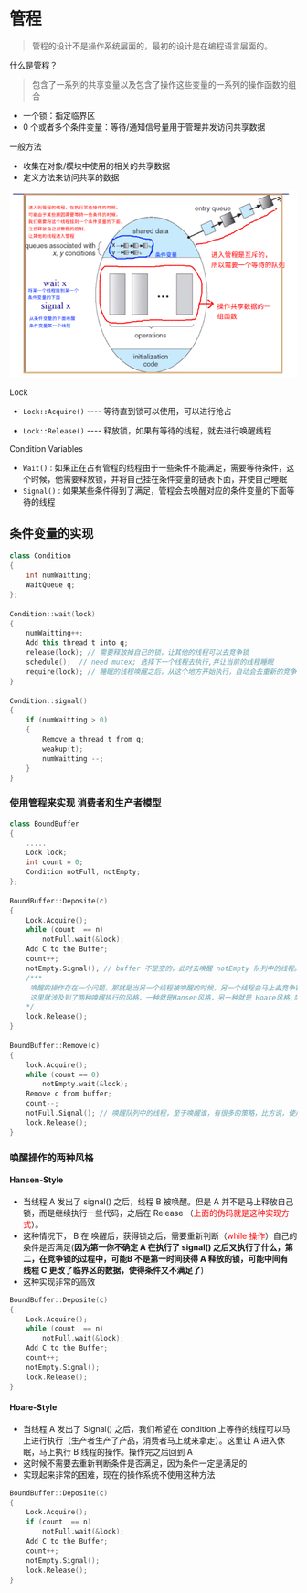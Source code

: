 # 管程

> 管程的设计不是操作系统层面的，最初的设计是在编程语言层面的。

什么是管程？

> 包含了一系列的共享变量以及包含了操作这些变量的一系列的操作函数的组合

* 一个锁：指定临界区
* 0 个或者多个条件变量：等待/通知信号量用于管理并发访问共享数据

一般方法

* 收集在对象/模块中使用的相关的共享数据
* 定义方法来访问共享的数据

![](./img/10_5_1.png)

Lock

* ```Lock::Acquire()``` ---- 等待直到锁可以使用，可以进行抢占

* ```Lock::Release()``` ---- 释放锁，如果有等待的线程，就去进行唤醒线程

Condition Variables 

* ```Wait()``` :   如果正在占有管程的线程由于一些条件不能满足，需要等待条件，这个时候，他需要释放锁，并将自己挂在条件变量的链表下面，并使自己睡眠
* ```Signal()``` : 如果某些条件得到了满足，管程会去唤醒对应的条件变量的下面等待的线程

## 条件变量的实现

```c++
class Condition
{
    int numWaitting;
    WaitQueue q;
};

Condition::wait(lock)
{
    numWaitting++;
    Add this thread t into q;
    release(lock); // 需要释放掉自己的锁，让其他的线程可以去竞争锁
    schedule();  // need mutex; 选择下一个线程去执行,并让当前的线程睡眠
    require(lock); // 睡眠的线程唤醒之后，从这个地方开始执行，自动会去重新的竞争锁的控制权
}

Condition::signal()
{
    if (numWaitting > 0)
    {
        Remove a thread t from q;
        weakup(t);
        numWaitting --;
    }
}
```

### 使用管程来实现 消费者和生产者模型

```c++
class BoundBuffer
{
    .....
    Lock lock;
    int count = 0;
    Condition notFull, notEmpty;
};

BoundBuffer::Deposite(c)
{
    Lock.Acquire();
    while (count  == n)
        notFull.wait(&lock);
    Add C to the Buffer;
    count++;
    notEmpty.Signal(); // buffer 不是空的，此时去唤醒 notEmpty 队列中的线程。
    /***
     唤醒的操作存在一个问题，那就是当另一个线程被唤醒的时候，另一个线程会马上去竞争锁，但是锁的控制权还在当前的线程手中，当当前的线程执行了下面的这一条语句之后，退出了临界区。被唤醒的进程才有可能获取到锁
     这里就涉及到了两种唤醒执行的风格，一种就是Hansen风格，另一种就是 Hoare风格,后面会详细的讲解这两种机制，以及为何使用 while() 进行判断
    */
    lock.Release();
}

BoundBuffer::Remove(c)
{
    lock.Acquire();
    while (count == 0)
        notEmpty.wait(&lock);
    Remove c from buffer;
    count--;
    notFull.Signal(); // 唤醒队列中的线程，至于唤醒谁，有很多的策略，比方说，使用 FIFO 机制
    lock.Release();
}
```

### 唤醒操作的两种风格

#### Hansen-Style

* 当线程 A 发出了 signal() 之后，线程 B 被唤醒。但是 A 并不是马上释放自己锁，而是继续执行一些代码，之后在 Release （<font color=red>上面的伪码就是这种实现方式</font>）。
* 这种情况下， B 在 唤醒后，获得锁之后，需要重新判断（<font color=red>while 操作</font>）自己的条件是否满足(**因为第一你不确定 A 在执行了 signal() 之后又执行了什么，第二，在竞争锁的过程中，可能B 不是第一时间获得 A 释放的锁，可能中间有 线程 C 更改了临界区的数据，使得条件又不满足了**)
* 这种实现非常的高效

```c++
BoundBuffer::Deposite(c)
{
    Lock.Acquire();
    while (count  == n)
        notFull.wait(&lock);
    Add C to the Buffer;
    count++;
    notEmpty.Signal();
    lock.Release();
}
```

#### Hoare-Style

* 当线程 A 发出了 Signal() 之后，我们希望在 condition 上等待的线程可以马上进行执行（生产者生产了产品，消费者马上就来拿走）。这里让 A 进入休眠，马上执行 B 线程的操作。操作完之后回到 A
* 这时候不需要去重新判断条件是否满足，因为条件一定是满足的
* 实现起来非常的困难，现在的操作系统不使用这种方法

```c++
BoundBuffer::Deposite(c)
{
    Lock.Acquire();
    if (count  == n)
        notFull.wait(&lock);
    Add C to the Buffer;
    count++;
    notEmpty.Signal();
    lock.Release();
}
```



